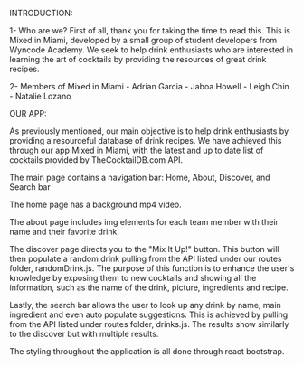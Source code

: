 <!-- This project was bootstrapped with [Create React App](https://github.com/facebook/create-react-app).

## Available Scripts

In the project directory, you can run:

### `npm start`

Runs the app in the development mode.<br>
Open [http://localhost:3000](http://localhost:3000) to view it in the browser.

The page will reload if you make edits.<br>
You will also see any lint errors in the console.

### `npm test`

Launches the test runner in the interactive watch mode.<br>
See the section about [running tests](https://facebook.github.io/create-react-app/docs/running-tests) for more information.

### `npm run build`

Builds the app for production to the `build` folder.<br>
It correctly bundles React in production mode and optimizes the build for the best performance.

The build is minified and the filenames include the hashes.<br>
Your app is ready to be deployed!

See the section about [deployment](https://facebook.github.io/create-react-app/docs/deployment) for more information.

### `npm run eject`

**Note: this is a one-way operation. Once you `eject`, you can’t go back!**

If you aren’t satisfied with the build tool and configuration choices, you can `eject` at any time. This command will remove the single build dependency from your project.

Instead, it will copy all the configuration files and the transitive dependencies (Webpack, Babel, ESLint, etc) right into your project so you have full control over them. All of the commands except `eject` will still work, but they will point to the copied scripts so you can tweak them. At this point you’re on your own.

You don’t have to ever use `eject`. The curated feature set is suitable for small and middle deployments, and you shouldn’t feel obligated to use this feature. However we understand that this tool wouldn’t be useful if you couldn’t customize it when you are ready for it.

## Learn More

You can learn more in the [Create React App documentation](https://facebook.github.io/create-react-app/docs/getting-started).

To learn React, check out the [React documentation](https://reactjs.org/).

### Code Splitting

This section has moved here: https://facebook.github.io/create-react-app/docs/code-splitting

### Analyzing the Bundle Size

This section has moved here: https://facebook.github.io/create-react-app/docs/analyzing-the-bundle-size

### Making a Progressive Web App

This section has moved here: https://facebook.github.io/create-react-app/docs/making-a-progressive-web-app

### Advanced Configuration

This section has moved here: https://facebook.github.io/create-react-app/docs/advanced-configuration

### Deployment

This section has moved here: https://facebook.github.io/create-react-app/docs/deployment

### `npm run build` fails to minify

This section has moved here: https://facebook.github.io/create-react-app/docs/troubleshooting#npm-run-build-fails-to-minify -->

INTRODUCTION:

1- Who are we?
  First of all, thank you for taking the time to read this. This is Mixed in Miami, developed by a small group of student developers from Wyncode Academy. We seek to help drink enthusiasts who are interested in learning the art of cocktails by providing the resources of great drink recipes.

2- Members of Mixed in Miami
    - Adrian Garcia
    - Jaboa Howell
    - Leigh Chin
    - Natalie Lozano

OUR APP:

As previously mentioned, our main objective is to help drink enthusiasts by providing a resourceful database of drink recipes. We have achieved this through our app Mixed in Miami, with the latest and up to date list of cocktails provided by TheCocktailDB.com API.

The main page contains a navigation bar: Home, About, Discover, and Search bar

The home page has a background mp4 video. 

The about page includes img elements for each team member with their name and their favorite drink.

The discover page directs you to the "Mix It Up!" button. This button will then populate a random drink pulling from the API listed under our routes folder, randomDrink.js. The purpose of this function is to enhance the user's knowledge by exposing them to new cocktails and showing all the information, such as the name of the drink, picture, ingredients and recipe.

 Lastly, the search bar allows the user to look up any drink by name, main ingredient and even auto populate suggestions. This is achieved by pulling from the API listed under routes folder, drinks.js. The results show similarly to the discover but with multiple results. 
 
The styling throughout the application is all done through react bootstrap.
